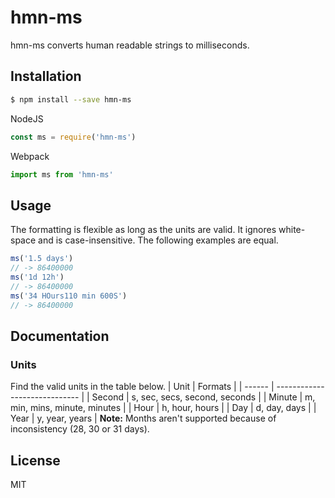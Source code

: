 # hmn-ms
hmn-ms converts human readable strings to milliseconds.

## Installation
```sh
$ npm install --save hmn-ms
```
NodeJS
```js
const ms = require('hmn-ms')
```
Webpack
```js
import ms from 'hmn-ms'
```

## Usage
The formatting is flexible as long as the units are valid. It ignores white-space and is case-insensitive. The following examples are equal.
```js
ms('1.5 days')
// -> 86400000
ms('1d 12h')
// -> 86400000
ms('34 HOurs110 min 600S')
// -> 86400000
```

## Documentation
### Units
Find the valid units in the table below.
| Unit   | Formats                       |
| ------ | ----------------------------- |
| Second | s, sec, secs, second, seconds |
| Minute | m, min, mins, minute, minutes |
| Hour   | h, hour, hours                |
| Day    | d, day, days                  |
| Year   | y, year, years                |
**Note:** Months aren't supported because of inconsistency (28, 30 or 31 days).

License
----
MIT

